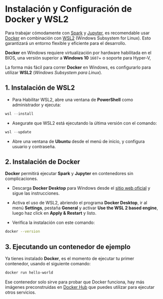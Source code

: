 # Instalación y Configuración de Docker y WSL2

Para trabajar cómodamente con [Spark](https://spark.apache.org/) y [Jupyter](https://jupyter.org/), es recomendable usar [Docker](https://www.docker.com/) en combinación con [WSL2](https://learn.microsoft.com/es-es/windows/wsl/install) (Windows Subsystem for Linux). Esto garantizará un entorno flexible y eficiente para el desarrollo.

**Docker** en Windows requiere virtualización por hardware habilitada en el BIOS, una versión superior a **Windows 10** `1607`+ o soporte para Hyper-V,

La forma más fácil para correr **Docker** en Windows, es configurarlo para utilizar **WSL2** (*Windows Subsystem para Linux*).

## 1. Instalación de WSL2

- Para Habilitar WSL2, abre una ventana de **PowerShell** como administrador y ejecuta:

```powershell
wsl --install
```

- Asegurate que WSL2 está ejecutando la última versión con el comando:

```powershell
wsl --update
```

- Abre una ventana de **Ubuntu** desde el menú de inicio, y configura usuario y contraseña.  

## 2. Instalación de Docker

**Docker** permitirá ejecutar **Spark** y **Jupyter** en contenedores sin complicaciones.

- Descarga **Docker Desktop** para Windows desde el [sitio web oficial](https://docs.docker.com/desktop/install/windows-install/) y sigue las instrucciones.

- Activa el uso de WSL2, abriendo el programa **Docker Desktop**, ir al menú **Settings**, pestaña **General** y activar **Use the WSL 2 based engine**, luego haz click en **Apply & Restart** y listo.

- Verifica la instalación con este comando:

```bash
docker --version
```

## 3. Ejecutando un contenedor de ejemplo

Ya tienes instalado **Docker**, es el momento de ejecutar tu primer contenedor, usando el siguiente comando: 

```bash
docker run hello-world
```

Ese contenedor solo sirve para probar que Docker funciona, hay más imágenes preconstruidas en [Docker Hub](https://hub.docker.com/) que puedes utilizar para ejecutar otros servicios.

